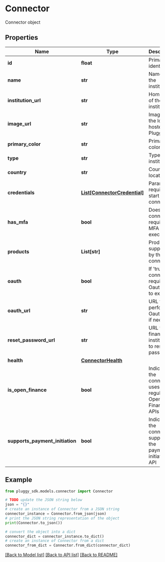 # Connector

Connector object

## Properties

Name | Type | Description | Notes
------------ | ------------- | ------------- | -------------
**id** | **float** | Primary identifier | 
**name** | **str** | Name of the institution | [optional] 
**institution_url** | **str** | Homepage of the institution | [optional] 
**image_url** | **str** | Image of the logo hosted by Pluggy | [optional] 
**primary_color** | **str** | Primary color | [optional] 
**type** | **str** | Type of institution | [optional] 
**country** | **str** | Country located | [optional] 
**credentials** | [**List[ConnectorCredential]**](ConnectorCredential.md) | Parameters required to start the connection | [optional] 
**has_mfa** | **bool** | Does the connector require an MFA to execute? | [optional] 
**products** | **List[str]** | Products supported by the connector | [optional] 
**oauth** | **bool** | If &#39;true&#39;, the connector requires an Oauth flow to execute | [optional] 
**oauth_url** | **str** | URL to perform Oauth flow if needed | [optional] 
**reset_password_url** | **str** | URL to the financial institution to reset the password | [optional] 
**health** | [**ConnectorHealth**](ConnectorHealth.md) |  | [optional] 
**is_open_finance** | **bool** | Indicates if the connector uses the regulated Open Finance APIs | [optional] 
**supports_payment_initiation** | **bool** | Indicates if the connector supports the payment initiation API | [optional] 

## Example

```python
from pluggy_sdk.models.connector import Connector

# TODO update the JSON string below
json = "{}"
# create an instance of Connector from a JSON string
connector_instance = Connector.from_json(json)
# print the JSON string representation of the object
print(Connector.to_json())

# convert the object into a dict
connector_dict = connector_instance.to_dict()
# create an instance of Connector from a dict
connector_from_dict = Connector.from_dict(connector_dict)
```
[[Back to Model list]](../README.md#documentation-for-models) [[Back to API list]](../README.md#documentation-for-api-endpoints) [[Back to README]](../README.md)


